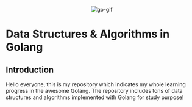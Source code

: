 <p align="center">
<img alt="go-gif" src="https://media.giphy.com/media/AGqeHzNwvq9wKRXGdq/giphy.gif" /></p>

# Data Structures & Algorithms in Golang

## Introduction

Hello everyone, this is my repository which indicates my whole learning progress in the awesome Golang. The repository includes tons of data structures and algorithms implemented with Golang for study purpose!
